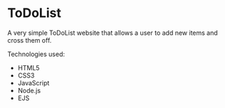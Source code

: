 # ToDoList
A very simple ToDoList website that allows a user to add new items and cross them off.

Technologies used:
- HTML5
- CSS3
- JavaScript
- Node.js
- EJS
